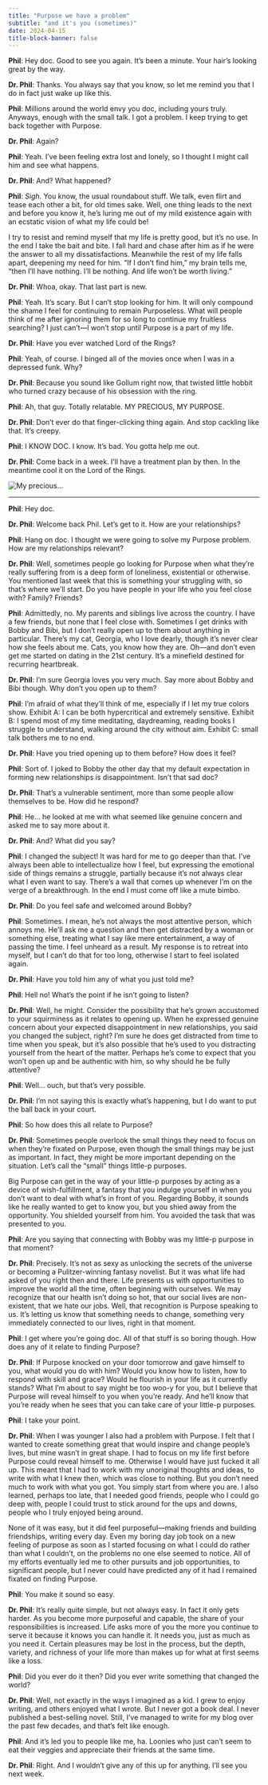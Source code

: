 ```yaml
---
title: "Purpose we have a problem"
subtitle: "and it's you (sometimes)"
date: 2024-04-15
title-block-banner: false
---
```


**Phil**: Hey doc. Good to see you again. It’s been a minute. Your hair’s looking great by the way.

**Dr. Phil**: Thanks. You always say that you know, so let me remind you that I do in fact just wake up like this.

**Phil**: Millions around the world envy you doc, including yours truly. Anyways, enough with the small talk. I got a problem. I keep trying to get back together with Purpose.

**Dr. Phil**: Again?

**Phil**: Yeah. I’ve been feeling extra lost and lonely, so I thought I might call him and see what happens.

**Dr. Phil**: And? What happened?

**Phil**: *Sigh.* You know, the usual roundabout stuff. We talk, even flirt and tease each other a bit, for old times sake. Well, one thing leads to the next and before you know it, he’s luring me out of my mild existence again with an ecstatic vision of what my life could be!

I try to resist and remind myself that my life is pretty good, but it’s no use. In the end I take the bait and bite. I fall hard and chase after him as if he were the answer to all my dissatisfactions. Meanwhile the rest of my life falls apart, deepening my need for him. “If I don’t find him,” my brain tells me, “then I’ll have nothing. I’ll be nothing. And life won’t be worth living.”

**Dr. Phil**: Whoa, okay. That last part is new.

**Phil**: Yeah. It’s scary. But I can’t stop looking for him. It will only compound the shame I feel for continuing to remain Purposeless. What will people think of me after ignoring them for so long to continue my fruitless searching? I just can’t—I won’t stop until Purpose is a part of my life.

**Dr. Phil**: Have you ever watched Lord of the Rings?

**Phil**: Yeah, of course. I binged all of the movies once when I was in a depressed funk. Why?

**Dr. Phil**: Because you sound like Gollum right now, that twisted little hobbit who turned crazy because of his obsession with the ring.

**Phil**: Ah, that guy. Totally relatable. MY PRECIOUS, MY PURPOSE.

**Dr. Phil**: Don’t ever do that finger-clicking thing again. And stop cackling like that. It’s creepy.

**Phil**: I KNOW DOC. I know. It’s bad. You gotta help me out.

**Dr. Phil**: Come back in a week. I’ll have a treatment plan by then. In the meantime cool it on the Lord of the Rings.

![My precious…](https://substackcdn.com/image/fetch/w_1456,c_limit,f_webp,q_auto:good,fl_progressive:steep/https%3A%2F%2Fsubstack-post-media.s3.amazonaws.com%2Fpublic%2Fimages%2F918658b4-8f0e-42d6-8a29-03d597928133_500x552.jpeg)

------------------------------------------------------------------------

**Phil**: Hey doc.

**Dr. Phil**: Welcome back Phil. Let’s get to it. How are your relationships?

**Phil**: Hang on doc. I thought we were going to solve my Purpose problem. How are my relationships relevant?

**Dr. Phil**: Well, sometimes people go looking for Purpose when what they’re really suffering from is a deep form of loneliness, existential or otherwise. You mentioned last week that this is something your struggling with, so that’s where we’ll start. Do you have people in your life who you feel close with? Family? Friends?

**Phil**: Admittedly, no. My parents and siblings live across the country. I have a few friends, but none that I feel close with. Sometimes I get drinks with Bobby and Bibi, but I don’t really open up to them about anything in particular. There’s my cat, Georgia, who I love dearly, though it’s never clear how she feels about me. Cats, you know how they are. Oh—and don’t even get me started on dating in the 21st century. It’s a minefield destined for recurring heartbreak.

**Dr. Phil**: I’m sure Georgia loves you very much. Say more about Bobby and Bibi though. Why don’t you open up to them?

**Phil**: I’m afraid of what they’ll think of me, especially if I let my true colors show. Exhibit A: I can be both hypercritical and extremely sensitive. Exhibit B: I spend most of my time meditating, daydreaming, reading books I struggle to understand, walking around the city without aim. Exhibit C: small talk bothers me to no end.

**Dr. Phil**: Have you tried opening up to them before? How does it feel?

**Phil**: Sort of. I joked to Bobby the other day that my default expectation in forming new relationships is disappointment. Isn’t that sad doc?

**Dr. Phil**: That’s a vulnerable sentiment, more than some people allow themselves to be. How did he respond?

**Phil**: He… he looked at me with what seemed like genuine concern and asked me to say more about it.

**Dr. Phil**: And? What did you say?

**Phil**: I changed the subject! It was hard for me to go deeper than that. I’ve always been able to intellectualize how I feel, but expressing the emotional side of things remains a struggle, partially because it’s not always clear what I even want to say. There’s a wall that comes up whenever I’m on the verge of a breakthrough. In the end I must come off like a mute bimbo.

**Dr. Phil**: Do you feel safe and welcomed around Bobby?

**Phil**: Sometimes. I mean, he’s not always the most attentive person, which annoys me. He’ll ask me a question and then get distracted by a woman or something else, treating what I say like mere entertainment, a way of passing the time. I feel unheard as a result. My response is to retreat into myself, but I can’t do that for too long, otherwise I start to feel isolated again.

**Dr. Phil**: Have you told him any of what you just told me?

**Phil**: Hell no! What’s the point if he isn’t going to listen?

**Dr. Phil**: Well, he might. Consider the possibility that he’s grown accustomed to your squirminess as it relates to opening up. When he expressed genuine concern about your expected disappointment in new relationships, you said you changed the subject, right? I’m sure he does get distracted from time to time when you speak, but it’s also possible that he’s used to you distracting yourself from the heart of the matter. Perhaps he’s come to expect that you won’t open up and be authentic with him, so why should he be fully attentive?

**Phil**: Well… ouch, but that’s very possible.

**Dr. Phil**: I’m not saying this is exactly what’s happening, but I do want to put the ball back in your court.

**Phil**: So how does this all relate to Purpose?

**Dr. Phil**: Sometimes people overlook the small things they need to focus on when they’re fixated on Purpose, even though the small things may be just as important. In fact, they might be more important depending on the situation. Let’s call the “small” things little-p purposes.

Big Purpose can get in the way of your little-p purposes by acting as a device of wish-fulfillment, a fantasy that you indulge yourself in when you don’t want to deal with what’s in front of you. Regarding Bobby, it sounds like he really wanted to get to know you, but you shied away from the opportunity. You shielded yourself from him. You avoided the task that was presented to you.

**Phil**: Are you saying that connecting with Bobby was my little-p purpose in that moment?

**Dr. Phil**: Precisely. It’s not as sexy as unlocking the secrets of the universe or becoming a Pulitzer-winning fantasy novelist. But it was what life had asked of you right then and there. Life presents us with opportunities to improve the world all the time, often beginning with ourselves. We may recognize that our health isn’t doing so hot, that our social lives are non-existent, that we hate our jobs. Well, that recognition is Purpose speaking to us. It’s letting us know that something needs to change, something very immediately connected to our lives, right in that moment.

**Phil**: I get where you’re going doc. All of that stuff is so boring though. How does any of it relate to finding Purpose?

**Dr. Phil**: If Purpose knocked on your door tomorrow and gave himself to you, what would you do with him? Would you know how to listen, how to respond with skill and grace? Would he flourish in your life as it currently stands? What I’m about to say might be too woo-y for you, but I believe that Purpose will reveal himself to you when you’re ready. And he’ll know that you’re ready when he sees that you can take care of your little-p purposes.

**Phil**: I take your point.

**Dr. Phil**: When I was younger I also had a problem with Purpose. I felt that I wanted to create something great that would inspire and change people’s lives, but mine wasn’t in great shape. I had to focus on my life first before Purpose could reveal himself to me. Otherwise I would have just fucked it all up. This meant that I had to work with my unoriginal thoughts and ideas, to write with what I knew then, which was close to nothing. But you don’t need much to work with what you got. You simply start from where you are. I also learned, perhaps too late, that I needed good friends, people who I could go deep with, people I could trust to stick around for the ups and downs, people who I truly enjoyed being around.

None of it was easy, but it did feel purposeful—making friends and building friendships, writing every day. Even my boring day job took on a new feeling of purpose as soon as I started focusing on what I could do rather than what I couldn’t, on the problems no one else seemed to notice. All of my efforts eventually led me to other pursuits and job opportunities, to significant people, but I never could have predicted any of it had I remained fixated on finding Purpose.

**Phil**: You make it sound so easy.

**Dr. Phil**: It’s really quite simple, but not always easy. In fact it only gets harder. As you become more purposeful and capable, the share of your responsibilities is increased. Life asks more of you the more you continue to serve it because it knows you can handle it. It needs you, just as much as you need it. Certain pleasures may be lost in the process, but the depth, variety, and richness of your life more than makes up for what at first seems like a loss.

**Phil**: Did you ever do it then? Did you ever write something that changed the world?

**Dr. Phil**: Well, not exactly in the ways I imagined as a kid. I grew to enjoy writing, and others enjoyed what I wrote. But I never got a book deal. I never published a best-selling novel. Still, I’ve managed to write for my blog over the past few decades, and that’s felt like enough.

**Phil**: And it’s led you to people like me, ha. Loonies who just can’t seem to eat their veggies and appreciate their friends at the same time.

**Dr. Phil**: Right. And I wouldn’t give any of this up for anything. I’ll see you next week.
